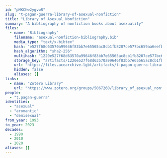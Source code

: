 ```yaml
---
id: "pMKChw2ygvwR"
slug: "t-pagan-guerra-library-of-asexual-nonfiction"
title: "Library of Asexual Nonfiction"
summary: "A bibliography of nonfiction books about asexuality"
files:
  - name: "Bibliography"
    filename: "asexual-nonfiction-bibliography.bib"
    media_type: "text/x-bibtex"
    hash: "e527f68d63570a99646f83bb7e65565ac8cb1fb8207ce577bc659aa6eefb2439"
    hash_algorithm: "sha2-256"
    multihash: "1220e527f68d63570a99646f83bb7e65565ac8cb1fb8207ce577bc659aa6eefb2439"
    storage_key: "artifacts/1220e527f68d63570a99646f83bb7e65565ac8cb1fb8207ce577bc659aa6eefb2439"
    url: "https://files.acearchive.lgbt/artifacts/t-pagan-guerra-library-of-asexual-nonfiction/asexual-nonfiction-bibliography.bib"
    hidden: false
    aliases: []
links:
  - name: "Zotero Library"
    url: "https://www.zotero.org/groups/5067260/library_of_asexual_nonfiction/library"
people:
  - "t.pagan-guerra"
identities:
  - "asexual"
  - "aromantic"
  - "demisexual"
from_year: 1993
to_year: 2023
decades:
  - 1990
  - 2010
  - 2020
aliases: []
---
```

